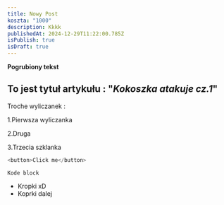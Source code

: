 ```yaml
---
title: Nowy Post
koszta: "1000"
description: Kkkk
publishedAt: 2024-12-29T11:22:00.785Z
isPublish: true
isDraft: true
---
```

**P﻿ogrubiony tekst**

## To jest tytuł artykułu : "*Kokoszka atakuje cz.1*"

T﻿roche wyliczanek :

1.P﻿ierwsza wyliczanka

2.D﻿ruga

3.T﻿rzecia szklanka

```javascript
<button>Click me</button>
```

`Kode block`

* K﻿ropki xD
* K﻿oprki dalej